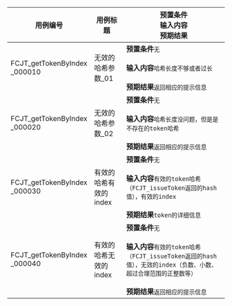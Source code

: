 |用例编号|用例标题|预置条件<br>输入内容<br>预期结果|
|----------------|----------------|----------------|
|FCJT_getTokenByIndex<br>_000010|无效的哈希参数_01|**预置条件**`无`<br><br>**输入内容**`哈希长度不够或者过长`<br><br>**预期结果**`返回相应的提示信息`|
|FCJT_getTokenByIndex<br>_000020|无效的哈希参数_02|**预置条件**`无`<br><br>**输入内容**`哈希长度没问题，但是是不存在的token哈希`<br><br>**预期结果**`返回相应的提示信息`|
|FCJT_getTokenByIndex<br>_000030|有效的哈希有效的index|**预置条件**`无`<br><br>**输入内容**`有效的token哈希（FCJT_issueToken返回的hash值），有效的index`<br><br>**预期结果**`token的详细信息`|
|FCJT_getTokenByIndex<br>_000040|有效的哈希无效的index|**预置条件**`无`<br><br>**输入内容**`有效的token哈希（FCJT_issueToken返回的hash值），无效的index（负数、小数、超过合理范围的正整数等）`<br><br>**预期结果**`返回相应的提示信息`|
